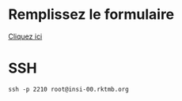 # Remplissez le formulaire

[Cliquez ici](https://docs.google.com/forms/d/e/1FAIpQLSes88tzqUPF0A0MD0s9y5Ngm4OmsR3E0-S_yUqtYw9u9QxMBA/viewform?usp=sf_link)

# SSH 

```
ssh -p 2210 root@insi-00.rktmb.org
```
